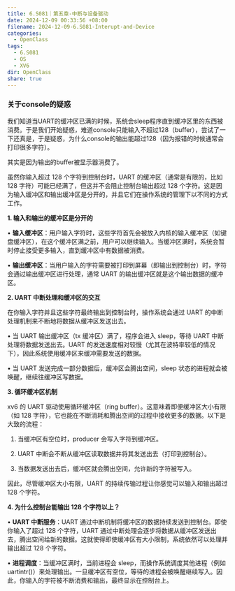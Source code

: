 ```yaml
---
title: 6.S081｜第五章-中断与设备驱动
date: 2024-12-09 00:33:56 +08:00
filename: 2024-12-09-6.S081-Interupt-and-Device
categories:
  - OpenClass
tags:
  - 6.S081
  - OS
  - XV6
dir: OpenClass
share: true
---
```

### 关于console的疑惑

我们知道当UART的缓冲区已满的时候，系统会sleep程序直到缓冲区里的东西被消费。于是我们开始疑惑，难道console只能输入不超过128（buffer），尝试了一下还真是，于是疑惑，为什么console的输出能超过128（因为报错的时候通常会打印很多字符）。

其实是因为输出的buffer被显示器消费了。

虽然你输入超过 128 个字符到控制台时，UART 的缓冲区（通常是有限的，比如 128 字符）可能已经满了，但这并不会阻止控制台输出超过 128 个字符。这是因为输入缓冲区和输出缓冲区是分开的，并且它们在操作系统的管理下以不同的方式工作。

**1. 输入和输出的缓冲区是分开的**

• **输入缓冲区**：用户输入字符时，这些字符首先会被放入内核的输入缓冲区（如键盘缓冲区），在这个缓冲区满之前，用户可以继续输入。当缓冲区满时，系统会暂时停止接受更多输入，直到缓冲区中有数据被消费。

• **输出缓冲区**：当用户输入的字符需要被打印到屏幕（即输出到控制台）时，字符会通过输出缓冲区进行处理，通常 UART 的输出缓冲区就是这个输出数据的缓冲区。

**2. UART 中断处理和缓冲区的交互**

在你输入字符并且这些字符最终输出到控制台时，操作系统会通过 UART 的中断处理机制来不断地将数据从缓冲区发送出去。

• 当 UART 输出缓冲区（tx 缓冲区）满了，程序会进入 sleep，等待 UART 中断处理将数据发送出去。UART 的发送速度相对较慢（尤其在波特率较低的情况下），因此系统使用缓冲区来缓冲需要发送的数据。

• 当 UART 发送完成一部分数据后，缓冲区会腾出空间，sleep 状态的进程就会被唤醒，继续往缓冲区写数据。

**3. 循环缓冲区机制**

xv6 的 UART 驱动使用循环缓冲区（ring buffer）。这意味着即便缓冲区大小有限（如 128 字符），它也能在不断消耗和腾出空间的过程中接收更多的数据。以下是大致的流程：

1. 当缓冲区有空位时，producer 会写入字符到缓冲区。

2. UART 中断会不断从缓冲区读取数据并将其发送出去（打印到控制台）。

3. 当数据发送出去后，缓冲区就会腾出空间，允许新的字符被写入。

因此，尽管缓冲区大小有限，UART 的持续传输过程让你感觉可以输入和输出超过 128 个字符。

**4. 为什么控制台能输出 128 个字符以上？**

• **UART 中断服务**：UART 通过中断机制将缓冲区的数据持续发送到控制台。即使你输入了超过 128 个字符，UART 通过中断处理会逐步将数据从缓冲区发送出去，腾出空间给新的数据。这就使得即使缓冲区有大小限制，系统依然可以处理并输出超过 128 个字符。

• **进程调度**：当缓冲区满时，当前进程会 sleep，而操作系统调度其他进程（例如 uartintr()）来处理输出。一旦缓冲区有空位，等待的进程会被唤醒继续写入。因此，你输入的字符被不断消费和输出，最终显示在控制台上。

